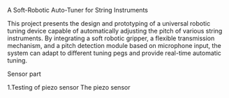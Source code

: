 A Soft-Robotic Auto-Tuner for String Instruments

This project presents the design and prototyping of a universal robotic tuning device capable of automatically adjusting the pitch of various string instruments. By integrating a soft robotic gripper, a flexible transmission mechanism, and a pitch detection module based on microphone input, the system can adapt to different tuning pegs and provide real-time automatic tuning. 

Sensor part

1.Testing of piezo sensor
The piezo sensor
